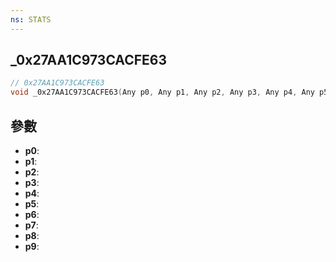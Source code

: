 ```yaml
---
ns: STATS
---
```

## _0x27AA1C973CACFE63

```c
// 0x27AA1C973CACFE63
void _0x27AA1C973CACFE63(Any p0, Any p1, Any p2, Any p3, Any p4, Any p5, Any p6, Any p7, Any p8, Any p9);
```


## 參數
* **p0**: 
* **p1**: 
* **p2**: 
* **p3**: 
* **p4**: 
* **p5**: 
* **p6**: 
* **p7**: 
* **p8**: 
* **p9**: 

